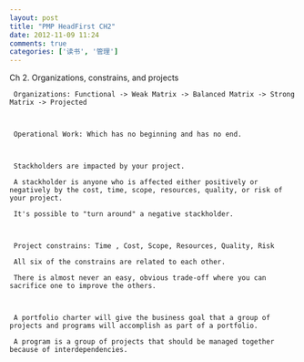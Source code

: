 ```yaml
---
layout: post
title: "PMP HeadFirst CH2"
date: 2012-11-09 11:24
comments: true
categories: ['读书', '管理']
---
```

Ch 2. Organizations, constrains, and projects

     Organizations: Functional -> Weak Matrix -> Balanced Matrix -> Strong Matrix -> Projected



     Operational Work: Which has no beginning and has no end.



     Stackholders are impacted by your project.

     A stackholder is anyone who is affected either positively or negatively by the cost, time, scope, resources, quality, or risk of your project.

     It's possible to "turn around" a negative stackholder.



     Project constrains: Time , Cost, Scope, Resources, Quality, Risk

     All six of the constrains are related to each other.

     There is almost never an easy, obvious trade-off where you can sacrifice one to improve the others.



     A portfolio charter will give the business goal that a group of projects and programs will accomplish as part of a portfolio.

     A program is a group of projects that should be managed together because of interdependencies.


